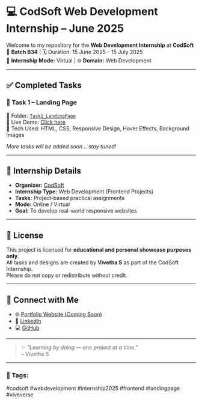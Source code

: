 # 💻 CodSoft Web Development Internship – June 2025

Welcome to my repository for the **Web Development Internship** at **CodSoft**  
📅 **Batch B34** | 🗓️ Duration: 15 June 2025 – 15 July 2025  
🎯 **Internship Mode:** Virtual | 🌐 **Domain:** Web Development

---

## ✅ Completed Tasks

### 🔹 Task 1 – Landing Page  
📁 Folder: [`Task1_LandingPage`](./Task1_LandingPage)  
🔗 Live Demo: [Click here](https://yourusername.github.io/codsoft/Task1_LandingPage/)  
🧰 Tech Used: HTML, CSS, Responsive Design, Hover Effects, Background Images  

*More tasks will be added soon... stay tuned!*

---

## 📌 Internship Details

- **Organizer:** [CodSoft](https://www.codsoft.in)
- **Internship Type:** Web Development (Frontend Projects)
- **Tasks:** Project-based practical assignments
- **Mode:** Online / Virtual
- **Goal:** To develop real-world responsive websites

---

## 🔐 License

This project is licensed for **educational and personal showcase purposes only**.  
All tasks and designs are created by **Vivetha S** as part of the CodSoft Internship.  
Please do not copy or redistribute without credit.

---

## 🔗 Connect with Me

- 🌐 [Portfolio Website (Coming Soon)]()
- 💼 [LinkedIn](https://linkedin.com/in/yourprofile)
- 💻 [GitHub](https://github.com/yourusername)

---

> ✨ *"Learning by doing — one project at a time."*  
> – Vivetha S

---

### 📢 Tags:  
#codsoft #webdevelopment #internship2025 #frontend #landingpage #viveverse
